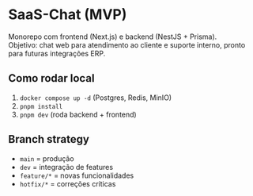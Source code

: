 # SaaS-Chat (MVP)

Monorepo com frontend (Next.js) e backend (NestJS + Prisma).  
Objetivo: chat web para atendimento ao cliente e suporte interno, pronto para futuras integrações ERP.

## Como rodar local
1. `docker compose up -d` (Postgres, Redis, MinIO)
2. `pnpm install`
3. `pnpm dev` (roda backend + frontend)

## Branch strategy
- `main` = produção
- `dev` = integração de features
- `feature/*` = novas funcionalidades
- `hotfix/*` = correções críticas
